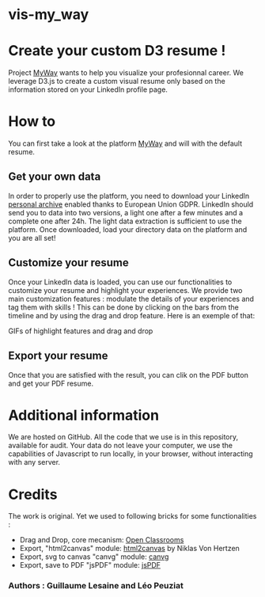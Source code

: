# vis-my_way

# Create your custom D3 resume !

Project [MyWay](https://guillaume-lesaine.github.io/vis-my_way/canva.html) wants to help you visualize your profesionnal career. We leverage D3.js to create a custom visual resume only based on the information stored on your LinkedIn profile page.

# How to

You can first take a look at the platform [MyWay](https://guillaume-lesaine.github.io/vis-my_way/canva.html) and will with the default resume.

## Get your own data

In order to properly use the platform, you need to download your LinkedIn [personal archive](https://www.linkedin.com/psettings/member-data) enabled thanks to European Union GDPR. LinkedIn should send you to data into two versions, a light one after a few minutes and a complete one after 24h. The light data extraction is sufficient to use the platform. Once downloaded, load your directory data on the platform and you are all set!

## Customize your resume

Once your LinkedIn data is loaded, you can use our functionalities to customize your resume and highlight your experiences. We provide two main customization features : modulate the details of your experiences and tag them with skills ! This can be done by clicking on the bars from the timeline and by using the drag and drop feature. Here is an exemple of that:

GIFs of highlight features and drag and drop

## Export your resume

Once that you are satisfied with the result, you can clik on the PDF button and get your PDF resume.

# Additional information

We are hosted on GitHub. All the code that we use is in this repository, available for audit. Your data do not leave your computer, we use the capabilities of Javascript to run locally, in your browser, without interacting with any server.

# Credits

The work is original. Yet we used to following bricks for some functionalities :
 - Drag and Drop, core mecanism: [Open Classrooms](https://openclassrooms.com/fr/courses/1916641-dynamisez-vos-sites-web-avec-javascript/1922434-le-drag-drop)
 - Export, "html2canvas" module: [html2canvas](https://html2canvas.hertzen.com/) by Niklas Von Hertzen
 - Export, svg to canvas "canvg" module: [canvg](https://github.com/canvg/canvg)
 - Export, save to PDF "jsPDF" module: [jsPDF](https://github.com/MrRio/jsPDF)

### Authors : Guillaume Lesaine and Léo Peuziat
